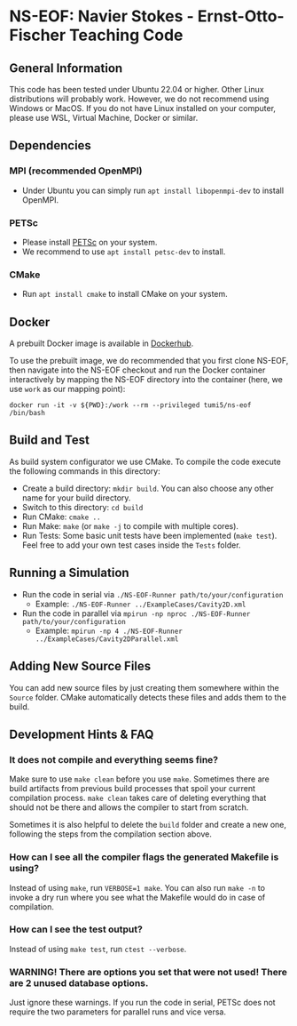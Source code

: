 # NS-EOF: Navier Stokes - Ernst-Otto-Fischer Teaching Code

## General Information

This code has been tested under Ubuntu 22.04 or higher. Other Linux distributions will probably work.
However, we do not recommend using Windows or MacOS.
If you do not have Linux installed on your computer, please use WSL, Virtual Machine, Docker or similar.

## Dependencies

### MPI (recommended OpenMPI)

* Under Ubuntu you can simply run `apt install libopenmpi-dev` to install OpenMPI.

### PETSc

* Please install [PETSc](https://petsc.org/release/) on your system.
* We recommend to use `apt install petsc-dev` to install.

### CMake

* Run `apt install cmake` to install CMake on your system.

## Docker

A prebuilt Docker image is available in [Dockerhub](https://hub.docker.com/r/tumi5/ns-eof).

To use the prebuilt image, we do recommended that you first clone NS-EOF, then navigate into the NS-EOF checkout
and run the Docker container interactively by mapping the NS-EOF directory into the container (here, we use `work` as our mapping point):

```shell
docker run -it -v ${PWD}:/work --rm --privileged tumi5/ns-eof /bin/bash
```

## Build and Test

As build system configurator we use CMake. To compile the code execute the following commands in this directory:

* Create a build directory: `mkdir build`. You can also choose any other name for your build directory.
* Switch to this directory: `cd build`
* Run CMake: `cmake ..`
* Run Make: `make` (or `make -j` to compile with multiple cores).
* Run Tests: Some basic unit tests have been implemented (`make test`). Feel free to add your own test cases inside the `Tests` folder.

## Running a Simulation

* Run the code in serial via `./NS-EOF-Runner path/to/your/configuration`
  * Example: `./NS-EOF-Runner ../ExampleCases/Cavity2D.xml`
* Run the code in parallel via `mpirun -np nproc ./NS-EOF-Runner path/to/your/configuration`
  * Example: `mpirun -np 4 ./NS-EOF-Runner ../ExampleCases/Cavity2DParallel.xml`

## Adding New Source Files

You can add new source files by just creating them somewhere within the `Source` folder. CMake automatically detects these files and adds them to the build.

## Development Hints & FAQ

### It does not compile and everything seems fine?

Make sure to use `make clean` before you use `make`. Sometimes there are build artifacts from previous build processes that spoil your current compilation process. `make clean` takes care of deleting everything that should not be there and allows the compiler to start from scratch.

Sometimes it is also helpful to delete the `build` folder and create a new one, following the steps from the compilation section above.

### How can I see all the compiler flags the generated Makefile is using?

Instead of using `make`, run `VERBOSE=1 make`. You can also run `make -n` to invoke a dry run where you see what the Makefile would do in case of compilation.

### How can I see the test output?

Instead of using `make test`, run `ctest --verbose`.

### WARNING! There are options you set that were not used! There are 2 unused database options.

Just ignore these warnings. If you run the code in serial, PETSc does not require the two parameters for parallel runs and vice versa.
